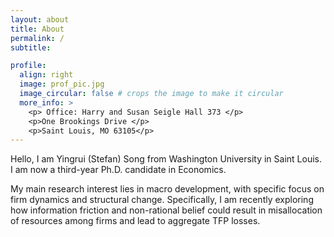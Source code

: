 ```yaml
---
layout: about
title: About
permalink: /
subtitle: 

profile:
  align: right
  image: prof_pic.jpg
  image_circular: false # crops the image to make it circular
  more_info: >
    <p> Office: Harry and Susan Seigle Hall 373 </p>
    <p>One Brookings Drive </p>
    <p>Saint Louis, MO 63105</p>
---
```


Hello, I am Yingrui (Stefan) Song from Washington University in Saint Louis. I am now a third-year Ph.D. candidate in Economics.

My main research interest lies in macro development, with specific focus on firm dynamics and structural change. Specifically, I am recently exploring how information friction and non-rational belief could result in misallocation of resources among firms and lead to aggregate TFP losses. 

